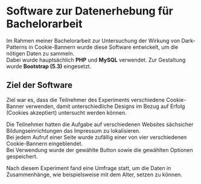 # Software zur Datenerhebung für Bachelorarbeit

Im Rahmen meiner Bachelorarbeit zur Untersuchung der Wirkung von Dark-Patterns in Cookie-Bannern wurde diese Software entwickelt, um die nötigen Daten zu sammeln.<br>
Dabei wurde hauptsächlich <b>PHP</b> und <b>MySQL</b> verwendet. Zur Gestaltung wurde <b>Bootstrap (5.3)</b> eingesetzt.

## Ziel der Software

Ziel war es, dass die Teilnehmer des Experiments verschiedene Cookie-Banner verwenden,
damit unterschiedliche Designs im Bezug auf Erfolg (Cookies akzeptiert) untersucht werden können.

Die Teilnehmer hatten die Aufgabe auf verschiedenen Websites sächsicher Bildungseinrichtungen das Impressum zu lokalisieren.<br>
Bei jedem Aufruf einer Seite wurde zufällig einer von vier verschiedenen Cookie-Bannern eingeblendet.<br>
Bei Verwendung wurde der gewählte Button sowie die gewählten Optionen gespeichert.

Nach diesem Experiment fand eine Umfrage statt, um die Daten in Zusammenhänge, wie beispielsweise mit dem Alter, setzen zu können.
